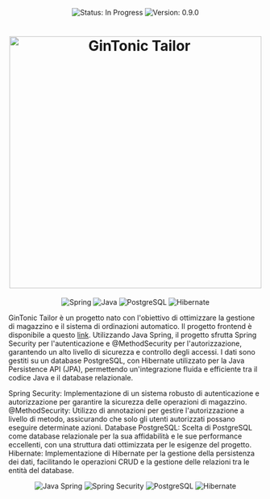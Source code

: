 <p align="center">
  <img src="https://img.shields.io/badge/status-IN%20PROGRESS-yellow" alt="Status: In Progress">
  <img src="https://img.shields.io/badge/version-0.9.0-blue" alt="Version: 0.9.0">
</p>
<h1 align="center">
  <img src="./public/titleImage.png" alt="GinTonic Tailor" width="500px">
</h1>
<p align="center">
  <img src="https://img.icons8.com/color/48/000000/spring-logo.png" alt="Spring"/>
  <img src="https://img.icons8.com/color/48/000000/java-coffee-cup-logo.png" alt="Java"/>
  <img src="https://img.icons8.com/color/48/000000/postgreesql.png" alt="PostgreSQL"/>
  <img src="https://img.icons8.com/color/48/000000/hibernate.png" alt="Hibernate"/>
</p>
GinTonic Tailor è un progetto nato con l'obiettivo di ottimizzare la gestione di magazzino e il sistema di ordinazioni automatico. Il progetto frontend è disponibile a questo <a href="https://github.com/Vikappa/aipluswebinterface">link</a>. Utilizzando Java Spring, il progetto sfrutta Spring Security per l'autenticazione e @MethodSecurity per l'autorizzazione, garantendo un alto livello di sicurezza e controllo degli accessi. I dati sono gestiti su un database PostgreSQL, con Hibernate utilizzato per la Java Persistence API (JPA), permettendo un'integrazione fluida e efficiente tra il codice Java e il database relazionale.

Spring Security: Implementazione di un sistema robusto di autenticazione e autorizzazione per garantire la sicurezza delle operazioni di magazzino.
@MethodSecurity: Utilizzo di annotazioni per gestire l'autorizzazione a livello di metodo, assicurando che solo gli utenti autorizzati possano eseguire determinate azioni.
Database PostgreSQL: Scelta di PostgreSQL come database relazionale per la sua affidabilità e le sue performance eccellenti, con una struttura dati ottimizzata per le esigenze del progetto.
Hibernate: Implementazione di Hibernate per la gestione della persistenza dei dati, facilitando le operazioni CRUD e la gestione delle relazioni tra le entità del database.

<p align="center">
  <img src="https://img.shields.io/badge/Java_Spring-6DB33F?style=for-the-badge&logo=spring&logoColor=white" alt="Java Spring"/>
  <img src="https://img.shields.io/badge/Spring_Security-6DB33F?style=for-the-badge&logo=spring&logoColor=white" alt="Spring Security"/>
  <img src="https://img.shields.io/badge/PostgreSQL-336791?style=for-the-badge&logo=postgresql&logoColor=white" alt="PostgreSQL"/>
  <img src="https://img.shields.io/badge/Hibernate-59666C?style=for-the-badge&logo=hibernate&logoColor=white" alt="Hibernate"/>
</p>
